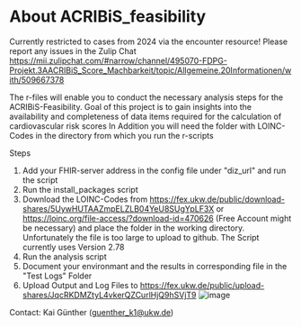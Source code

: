 # About ACRIBiS_feasibility

Currently restricted to cases from 2024 via the encounter resource!
Please report any issues in the Zulip Chat https://mii.zulipchat.com/#narrow/channel/495070-FDPG-Projekt.3AACRIBiS_Score_Machbarkeit/topic/Allgemeine.20Informationen/with/509667378

The r-files will enable you to conduct the necessary analysis steps for the ACRIBiS-Feasibility. Goal of this project is to gain insights into the availability and completeness of data items required for the calculation of cardiovascular risk scores
In Addition you will need the folder with LOINC-Codes in the directory from which you run the r-scripts

Steps
1. Add your FHIR-server address in the config file under "diz_url" and run the script
2. Run the install_packages script
3. Download the LOINC-Codes from https://fex.ukw.de/public/download-shares/5UywHUTAAZmpELZLB04YeU8SUgYpLF3X or https://loinc.org/file-access/?download-id=470626 (Free Account might be necessary) and place the folder in the working directory. Unfortunately the file is too large to upload to github. The Script currently uses Version 2.78
4. Run the analysis script
5. Document your environmant and the results in corresponding file in the "Test Logs" Folder
6. Upload Output and Log Files to https://fex.ukw.de/public/upload-shares/JqcRKDMZtyL4vkerQZCurlHjQ9hSVjT9
![image](https://github.com/user-attachments/assets/45f276a7-9fc3-4e8d-a684-a403da9ba449)



Contact: Kai Günther (guenther_k1@ukw.de)


